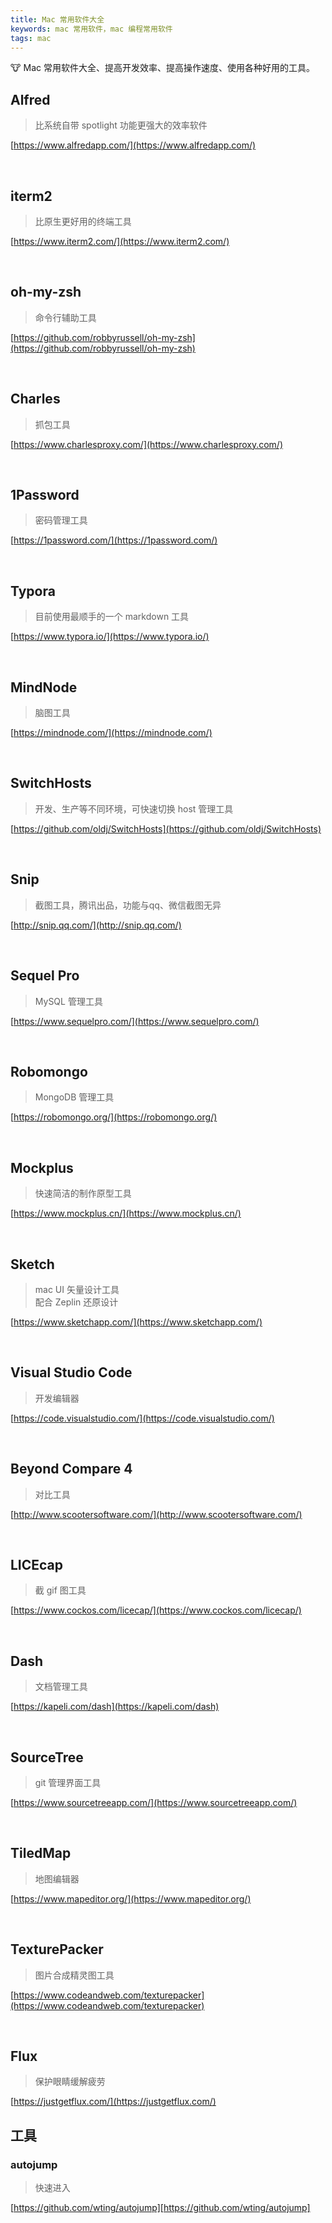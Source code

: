 ```yaml
---
title: Mac 常用软件大全
keywords: mac 常用软件，mac 编程常用软件
tags: mac
---
```


:cow: Mac 常用软件大全、提高开发效率、提高操作速度、使用各种好用的工具。
<!--more-->

## Alfred

> 比系统自带 spotlight 功能更强大的效率软件

[https://www.alfredapp.com/](https://www.alfredapp.com/)

<br>

## iterm2

> 比原生更好用的终端工具

[https://www.iterm2.com/](https://www.iterm2.com/)

<br>

## oh-my-zsh

> 命令行辅助工具

[https://github.com/robbyrussell/oh-my-zsh](https://github.com/robbyrussell/oh-my-zsh)

<br>

## Charles

> 抓包工具

[https://www.charlesproxy.com/](https://www.charlesproxy.com/)

<br>

## 1Password

> 密码管理工具

[https://1password.com/](https://1password.com/)

<br>

## Typora

> 目前使用最顺手的一个 markdown 工具

[https://www.typora.io/](https://www.typora.io/)

<br>

## MindNode

> 脑图工具

[https://mindnode.com/](https://mindnode.com/)

<br>

## SwitchHosts

> 开发、生产等不同环境，可快速切换 host 管理工具

[https://github.com/oldj/SwitchHosts](https://github.com/oldj/SwitchHosts)

<br>

## Snip

> 截图工具，腾讯出品，功能与qq、微信截图无异

[http://snip.qq.com/](http://snip.qq.com/)

<br>

## Sequel Pro

> MySQL 管理工具

[https://www.sequelpro.com/](https://www.sequelpro.com/)

<br>

## Robomongo

> MongoDB 管理工具

[https://robomongo.org/](https://robomongo.org/)

<br>

## Mockplus

> 快速简洁的制作原型工具

[https://www.mockplus.cn/](https://www.mockplus.cn/)

<br>

## Sketch

> mac UI 矢量设计工具 <br>
> 配合 Zeplin 还原设计

[https://www.sketchapp.com/](https://www.sketchapp.com/)

<br>

## Visual Studio Code

> 开发编辑器

[https://code.visualstudio.com/](https://code.visualstudio.com/)

<br>

## Beyond Compare 4

> 对比工具

[http://www.scootersoftware.com/](http://www.scootersoftware.com/)

<br>

## LICEcap

> 截 gif 图工具

[https://www.cockos.com/licecap/](https://www.cockos.com/licecap/)

<br>

## Dash

> 文档管理工具

[https://kapeli.com/dash](https://kapeli.com/dash)

<br>

## SourceTree

> git 管理界面工具

[https://www.sourcetreeapp.com/](https://www.sourcetreeapp.com/)

<br>

## TiledMap

> 地图编辑器

[https://www.mapeditor.org/](https://www.mapeditor.org/)

<br>

## TexturePacker

> 图片合成精灵图工具

[https://www.codeandweb.com/texturepacker](https://www.codeandweb.com/texturepacker)

<br>

## Flux

> 保护眼睛缓解疲劳

[https://justgetflux.com/](https://justgetflux.com/)

## 工具

### autojump

> 快速进入

[https://github.com/wting/autojump][https://github.com/wting/autojump]